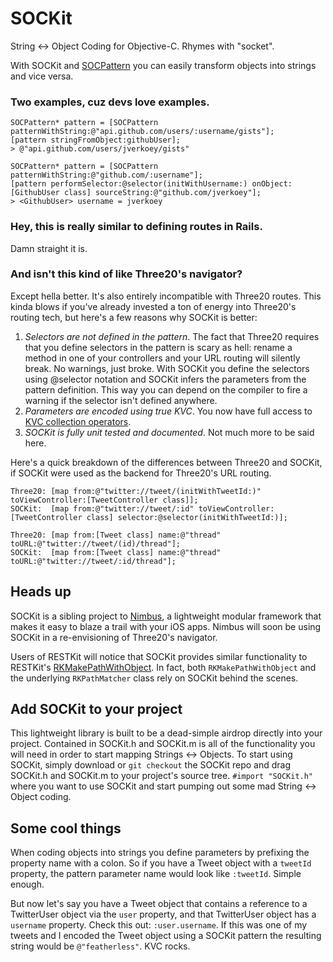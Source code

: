 SOCKit
======

String <-> Object Coding for Objective-C. Rhymes with "socket".

With SOCKit and [SOCPattern][] you can easily transform objects into strings and vice versa.

### Two examples, cuz devs love examples.

```obj-c
SOCPattern* pattern = [SOCPattern patternWithString:@"api.github.com/users/:username/gists"];
[pattern stringFromObject:githubUser];
> @"api.github.com/users/jverkoey/gists"
```

```obj-c
SOCPattern* pattern = [SOCPattern patternWithString:@"github.com/:username"];
[pattern performSelector:@selector(initWithUsername:) onObject:[GithubUser class] sourceString:@"github.com/jverkoey"];
> <GithubUser> username = jverkoey
```

### Hey, this is really similar to defining routes in Rails.

Damn straight it is.

### And isn't this kind of like Three20's navigator?

Except hella better. It's also entirely incompatible with Three20 routes. This kinda blows if
you've already invested a ton of energy into Three20's routing tech, but here's a few reasons
why SOCKit is better:

1. *Selectors are not defined in the pattern*. The fact that Three20 requires that you define
   selectors in the pattern is scary as hell: rename a method in one of your controllers and
   your URL routing will silently break. No warnings, just broke. With SOCKit you define the
   selectors using @selector notation and SOCKit infers the parameters from the pattern definition.
   This way you can depend on the compiler to fire a warning if the selector isn't defined anywhere.
2. *Parameters are encoded using true KVC*. You now have full access to [KVC collection operators].
3. *SOCKit is fully unit tested and documented*. Not much more to be said here.

Here's a quick breakdown of the differences between Three20 and SOCKit, if SOCKit were used as
the backend for Three20's URL routing.

```
Three20: [map from:@"twitter://tweet/(initWithTweetId:)" toViewController:[TweetController class]];
SOCKit:  [map from:@"twitter://tweet/:id" toViewController:[TweetController class] selector:@selector(initWithTweetId:)];

Three20: [map from:[Tweet class] name:@"thread" toURL:@"twitter://tweet/(id)/thread"];
SOCKit:  [map from:[Tweet class] name:@"thread" toURL:@"twitter://tweet/:id/thread"];
```

## Heads up

SOCKit is a sibling project to [Nimbus][], a lightweight modular framework that makes it easy to
blaze a trail with your iOS apps. Nimbus will soon be using SOCKit in a re-envisioning of Three20's
navigator.

Users of RESTKit will notice that SOCKit provides similar functionality to RESTKit's
[RKMakePathWithObject][]. In fact, both `RKMakePathWithObject` and the underlying `RKPathMatcher` class rely on SOCKit behind the scenes.

## Add SOCKit to your project

This lightweight library is built to be a dead-simple airdrop directly into your project. Contained
in SOCKit.h and SOCKit.m is all of the functionality you will need in order to start mapping
Strings <-> Objects. To start using SOCKit, simply download or `git checkout` the SOCKit repo
and drag SOCKit.h and SOCKit.m to your project's source tree. `#import "SOCKit.h"` where you want
to use SOCKit and start pumping out some mad String <-> Object coding.

## Some cool things

When coding objects into strings you define parameters by prefixing the property name with a colon.
So if you have a Tweet object with a `tweetId` property, the pattern parameter name would look like
`:tweetId`. Simple enough.

But now let's say you have a Tweet object that contains a reference to a TwitterUser object via
the `user` property, and that TwitterUser object has a `username` property. Check this out:
`:user.username`. If this was one of my tweets and I encoded the Tweet object using a SOCKit
pattern the resulting string would be `@"featherless"`. KVC rocks.

[SOCPattern]: https://github.com/jverkoey/sockit/blob/master/SOCKit.h
[KVC collection operators]: http://developer.apple.com/library/ios/#documentation/cocoa/conceptual/KeyValueCoding/Articles/CollectionOperators.html#//apple_ref/doc/uid/20002176-BAJEAIEE
[Nimbus]: http://jverkoey.github.com/nimbus
[RESTKit]: https://github.com/RestKit/RestKit
[RKMakePathWithObject]: https://github.com/RestKit/RestKit/blob/master/Code/Network/RKClient.m#L37